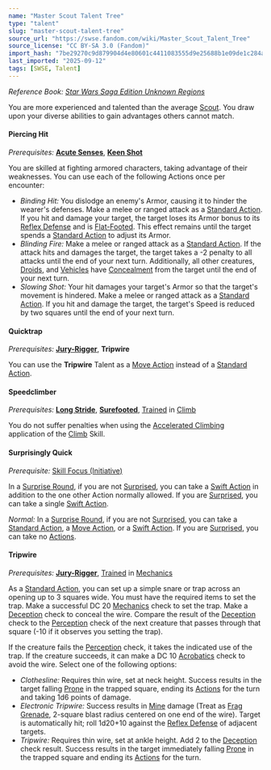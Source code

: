 ```yaml
---
name: "Master Scout Talent Tree"
type: "talent"
slug: "master-scout-talent-tree"
source_url: "https://swse.fandom.com/wiki/Master_Scout_Talent_Tree"
source_license: "CC BY-SA 3.0 (Fandom)"
import_hash: "7be29270c9d879904d4e80601c4411083555d9e25688b1e09de1c284aba60f42"
last_imported: "2025-09-12"
tags: [SWSE, Talent]
---
```

*Reference Book: [Star Wars Saga Edition Unknown Regions](https://swse.fandom.com/wiki/Star_Wars_Saga_Edition_Unknown_Regions)*

You are more experienced and talented than the average [Scout](https://swse.fandom.com/wiki/Scout). You draw upon your diverse abilities to gain advantages others cannot match.

#### **Piercing Hit**
*Prerequisites:* **[Acute Senses](https://swse.fandom.com/wiki/Acute_Senses)**, **[Keen Shot](https://swse.fandom.com/wiki/Keen_Shot)**

You are skilled at fighting armored characters, taking advantage of their weaknesses. You can use each of the following Actions once per encounter:
- *Binding Hit:* You dislodge an enemy's Armor, causing it to hinder the wearer's defenses. Make a melee or ranged attack as a [Standard Action](https://swse.fandom.com/wiki/Standard_Action). If you hit and damage your target, the target loses its Armor bonus to its [Reflex Defense](https://swse.fandom.com/wiki/Reflex_Defense) and is [Flat-Footed](https://swse.fandom.com/wiki/Flat-Footed). This effect remains until the target spends a [Standard Action](https://swse.fandom.com/wiki/Standard_Action) to adjust its Armor.
- *Blinding Fire:* Make a melee or ranged attack as a [Standard Action](https://swse.fandom.com/wiki/Standard_Action). If the attack hits and damages the target, the target takes a -2 penalty to all attacks until the end of your next turn. Additionally, all other creatures, [Droids](https://swse.fandom.com/wiki/Droids), and [Vehicles](https://swse.fandom.com/wiki/Vehicles) have [Concealment](https://swse.fandom.com/wiki/Concealment) from the target until the end of your next turn.
- *Slowing Shot:* Your hit damages your target's Armor so that the target's movement is hindered. Make a melee or ranged attack as a [Standard Action](https://swse.fandom.com/wiki/Standard_Action). If you hit and damage the target, the target's Speed is reduced by two squares until the end of your next turn.

#### **Quicktrap**
*Prerequisites:* **[Jury-Rigger](https://swse.fandom.com/wiki/Jury-Rigger)**, **Tripwire**

You can use the **Tripwire** Talent as a [Move Action](https://swse.fandom.com/wiki/Move_Action) instead of a [Standard Action](https://swse.fandom.com/wiki/Standard_Action).

#### **Speedclimber**
*Prerequisites:* **[Long Stride](https://swse.fandom.com/wiki/Long_Stride)**, **[Surefooted](https://swse.fandom.com/wiki/Surefooted)**, [Trained](https://swse.fandom.com/wiki/Trained) in [Climb](https://swse.fandom.com/wiki/Climb)

You do not suffer penalties when using the [Accelerated Climbing](https://swse.fandom.com/wiki/Accelerated_Climbing) application of the [Climb](https://swse.fandom.com/wiki/Climb) Skill.

#### **Surprisingly Quick**
*Prerequisite:* [Skill Focus (Initiative)](https://swse.fandom.com/wiki/Skill_Focus_(Initiative))

In a [Surprise Round](https://swse.fandom.com/wiki/Surprise_Round), if you are not [Surprised](https://swse.fandom.com/wiki/Surprised), you can take a [Swift Action](https://swse.fandom.com/wiki/Swift_Action) in addition to the one other Action normally allowed. If you are [Surprised](https://swse.fandom.com/wiki/Surprised), you can take a single [Swift Action](https://swse.fandom.com/wiki/Swift_Action).

*Normal:* In a [Surprise Round](https://swse.fandom.com/wiki/Surprise_Round), if you are not [Surprised](https://swse.fandom.com/wiki/Surprised), you can take a [Standard Action](https://swse.fandom.com/wiki/Standard_Action), a [Move Action](https://swse.fandom.com/wiki/Move_Action), or a [Swift Action](https://swse.fandom.com/wiki/Swift_Action). If you are [Surprised](https://swse.fandom.com/wiki/Surprised), you can take no [Actions](https://swse.fandom.com/wiki/Actions).

#### **Tripwire**
*Prerequisites:* **[Jury-Rigger](https://swse.fandom.com/wiki/Jury-Rigger)**, [Trained](https://swse.fandom.com/wiki/Trained) in [Mechanics](https://swse.fandom.com/wiki/Mechanics)

As a [Standard Action](https://swse.fandom.com/wiki/Standard_Action), you can set up a simple snare or trap across an opening up to 3 squares wide. You must have the required items to set the trap. Make a successful DC 20 [Mechanics](https://swse.fandom.com/wiki/Mechanics) check to set the trap. Make a [Deception](https://swse.fandom.com/wiki/Deception) check to conceal the wire. Compare the result of the [Deception](https://swse.fandom.com/wiki/Deception) check to the [Perception](https://swse.fandom.com/wiki/Perception) check of the next creature that passes through that square (-10 if it observes you setting the trap).

If the creature fails the [Perception](https://swse.fandom.com/wiki/Perception) check, it takes the indicated use of the trap. If the creature succeeds, it can make a DC 10 [Acrobatics](https://swse.fandom.com/wiki/Acrobatics) check to avoid the wire. Select one of the following options:

- *Clothesline:* Requires thin wire, set at neck height. Success results in the target falling [Prone](https://swse.fandom.com/wiki/Prone) in the trapped square, ending its [Actions](https://swse.fandom.com/wiki/Actions) for the turn and taking 1d6 points of damage.
- *Electronic Tripwire:* Success results in [Mine](https://swse.fandom.com/wiki/Mine) damage (Treat as [Frag Grenade](https://swse.fandom.com/wiki/Frag_Grenade), 2-square blast radius centered on one end of the wire). Target is automatically hit; roll 1d20+10 against the [Reflex Defense](https://swse.fandom.com/wiki/Reflex_Defense) of adjacent targets.
- *Tripwire:* Requires thin wire, set at ankle height. Add 2 to the [Deception](https://swse.fandom.com/wiki/Deception) check result. Success results in the target immediately falling [Prone](https://swse.fandom.com/wiki/Prone) in the trapped square and ending its [Actions](https://swse.fandom.com/wiki/Actions) for the turn.